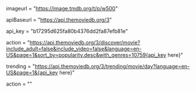 imageurl = "https://image.tmdb.org/t/p/w500"

apiBaseurl = "https://api.themoviedb.org/3"

api_key = "b17295d625fa80b4376dd2fa87efb81e"

action = "https://api.themoviedb.org/3/discover/movie?include_adult=false&include_video=false&language=en-US&page=1&sort_by=popularity.desc&with_genres=10759{api_key here}"

trending = "https://api.themoviedb.org/3/trending/movie/day?language=en-US&page=1&{api_key here}"

action = ""